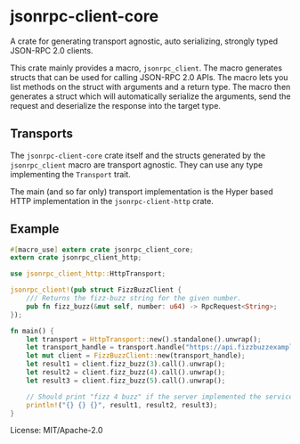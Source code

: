 # jsonrpc-client-core

A crate for generating transport agnostic, auto serializing, strongly typed JSON-RPC 2.0
clients.

This crate mainly provides a macro, `jsonrpc_client`. The macro generates structs that can be
used for calling JSON-RPC 2.0 APIs. The macro lets you list methods on the struct with
arguments and a return type. The macro then generates a struct which will automatically
serialize the arguments, send the request and deserialize the response into the target type.

## Transports

The `jsonrpc-client-core` crate itself and the structs generated by the `jsonrpc_client` macro
are transport agnostic. They can use any type implementing the `Transport` trait.

The main (and so far only) transport implementation is the Hyper based HTTP implementation
in the `jsonrpc-client-http` crate.

## Example

```rust
#[macro_use] extern crate jsonrpc_client_core;
extern crate jsonrpc_client_http;

use jsonrpc_client_http::HttpTransport;

jsonrpc_client!(pub struct FizzBuzzClient {
    /// Returns the fizz-buzz string for the given number.
    pub fn fizz_buzz(&mut self, number: u64) -> RpcRequest<String>;
});

fn main() {
    let transport = HttpTransport::new().standalone().unwrap();
    let transport_handle = transport.handle("https://api.fizzbuzzexample.org/rpc/").unwrap();
    let mut client = FizzBuzzClient::new(transport_handle);
    let result1 = client.fizz_buzz(3).call().unwrap();
    let result2 = client.fizz_buzz(4).call().unwrap();
    let result3 = client.fizz_buzz(5).call().unwrap();

    // Should print "fizz 4 buzz" if the server implemented the service correctly
    println!("{} {} {}", result1, result2, result3);
}
```


License: MIT/Apache-2.0

